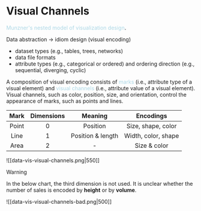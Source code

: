 # Visual Channels

<span style = "color:lightblue">Munzner's nested model of visualization design</span>.

Data abstraction $\rightarrow$ idiom design (visual encoding)
- dataset types (e.g., tables, trees, networks)
- data file formats
- attribute types (e.g., categorical or ordered) and ordering direction (e.g., sequential, diverging, cyclic)

A composition of visual encoding consists of <span style = "color:lightblue">marks</span> (i.e., attribute type of a visual element) and <span style = "color:lightblue">visual channels</span> (i.e., attribute value of a visual element). Visual channels, such as color, position, size, and orientation, control the appearance of marks, such as points and lines.

| **Mark** | **Dimensions** |    **Meaning**    | **Encodings**       |
|:--------:|:--------------:|:-----------------:| :-------------------: |
|  Point   |       0        |     Position      | Size, shape, color  |
|   Line   |       1        | Position & length | Width, color, shape |
|   Area   |       2        |         -         | Size & color        |

![[data-vis-visual-channels.png|550]]


> [!WARNING]
> In the below chart, the third dimension is not used. It is unclear whether the number of sales is encoded by **height** or by **volume**.
> 
> ![[data-vis-visual-channels-bad.png|500]]

